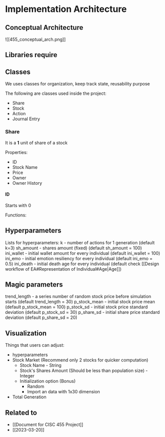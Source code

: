 # Implementation Architecture
## Conceptual Architecture
![[455_conceptual_arch.png]]

## Libraries require


## Classes
We uses classes for organization, keep track state, reusability purpose

The following are classes used inside the project:
- Share
- Stock
- Action
- Journal Entry

### Share
It is a **1** unit of share of a stock

Properties:
- ID
- Stock Name
- Price
- Owner
- Owner History

#### ID
Starts with 0


Functions:

## Hyperparameters

Lists for hyperparameters:
k - number of actions for 1 generation (default k=3)
sh_amount - shares amount (fixed) (default sh_amount = 100)
ini_wallet - initial wallet amount for every individual (default ini_wallet = 100)
ini_emo - initial emotion resiliency for every individual (default ini_emo = 0.5)
ini_death - initial death age for every individual (default check [[Design workflow of EA#Representation of Individual#Age|Age]])


## Magic parameters
trend_length - a series number of random stock price before simulation starts (default trend_length = 30)
p_stock_mean - initial stock price mean (default p_stock_mean = 100)
p_stock_sd - initial stock price standard deviation (default p_stock_sd = 30)
p_share_sd - initial share price standard deviation (default p_share_sd = 20)

## Visualization


Things that users can adjust:
- hyperparameters
- Stock Market (Recommend only 2 stocks for quicker computation)
	- Stock Name - String
	- Stock's Shares Amount (Should be less than population size) - Integer
	- Initialization option (Bonus)
		- Random
		- Import an data with 1x30 dimension
- Total Generation 




## Related to
- [[Document for CISC 455 Project]]
- [[2023-03-20]]